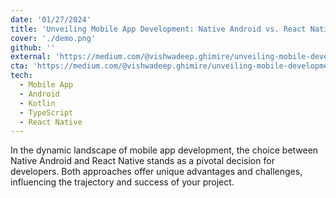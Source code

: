 ```yaml
---
date: '01/27/2024'
title: 'Unveiling Mobile App Development: Native Android vs. React Native — A Comprehensive Comparison'
cover: './demo.png'
github: ''
external: 'https://medium.com/@vishwadeep.ghimire/unveiling-mobile-development-native-android-vs-react-native-a-comprehensive-comparison-a981010dd9de'
cta: 'https://medium.com/@vishwadeep.ghimire/unveiling-mobile-development-native-android-vs-react-native-a-comprehensive-comparison-a981010dd9de'
tech:
  - Mobile App
  - Android
  - Kotlin
  - TypeScript
  - React Native
---
```



In the dynamic landscape of mobile app development, the choice between Native Android and React Native stands as a pivotal decision for developers. Both approaches offer unique advantages and challenges, influencing the trajectory and success of your project.